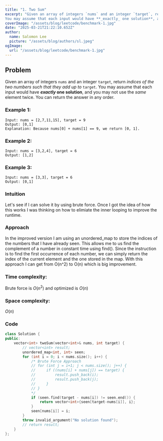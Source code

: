 ```yaml
---
title: "1. Two Sum"
excerpt: "Given an array of integers `nums` and an integer `target`, return _indices of the two numbers such that they add up to_ `target`.
You may assume that each input would have **_exactly_ one solution**, and you may not use the _same_ element twice."
coverImage: "/assets/blog/leetcode/benchmark-1.jpg"
date: "2025-03-21T21:22:10.652Z"
author:
  name: Salomon Lee
  picture: "/assets/blog/authors/sl.jpeg"
ogImage:
  url: "/assets/blog/leetcode/benchmark-1.jpg"
---
```


## Problem
Given an array of integers `nums` and an integer `target`, return _indices of the two numbers such that they add up to_ `target`.
You may assume that each input would have **_exactly_ one solution**, and you may not use the _same_ element twice.
You can return the answer in any order.

### Example 1:
```
Input: nums = [2,7,11,15], target = 9
Output: [0,1]
Explanation: Because nums[0] + nums[1] == 9, we return [0, 1].
```

### Example 2:
```
Input: nums = [3,2,4], target = 6
Output: [1,2]
```

### Example 3:
```
Input: nums = [3,3], target = 6
Output: [0,1]
```
  
### Intuition

Let's see if I can solve it by using brute force.
Once I got the idea of how this works I was thinking on how to elimiate the inner looping to improve the runtime.

### Approach

In the improved version I am using an unordered_map to store the indices of the numbers that I have already seen. This allows me to us find the complement of a number in constant time using find(). Since the instruction is to find the first occurrence of each number, we can simply return the index of the current element and the one stored in the map.
With this approach I can get from O(n^2) to O(n) which is big improvement.

### Time complexity:
Brute force is $O(n^2)$ and optimized is $O(n)$

### Space complexity:
$O(n)$

### Code
``` cpp
class Solution {
public:
    vector<int> twoSum(vector<int>& nums, int target) {
        // vector<int> result;
        unordered_map<int, int> seen;
        for (int i = 0; i < nums.size(); i++) {
            /* Brute Force Approach
            // for (int j = i+1; j < nums.size(); j++) {
            //     if ((nums[i] + nums[j]) == target) {
            //         result.push_back(i);
            //         result.push_back(j);
            //     }
            // }
            */
            if (seen.find(target - nums[i]) != seen.end()) {
                return vector<int>{seen[target-nums[i]], i};
            }
            seen[nums[i]] = i;
        }
        throw invalid_argument("No solution found");
        // return result;
    }
};

```

